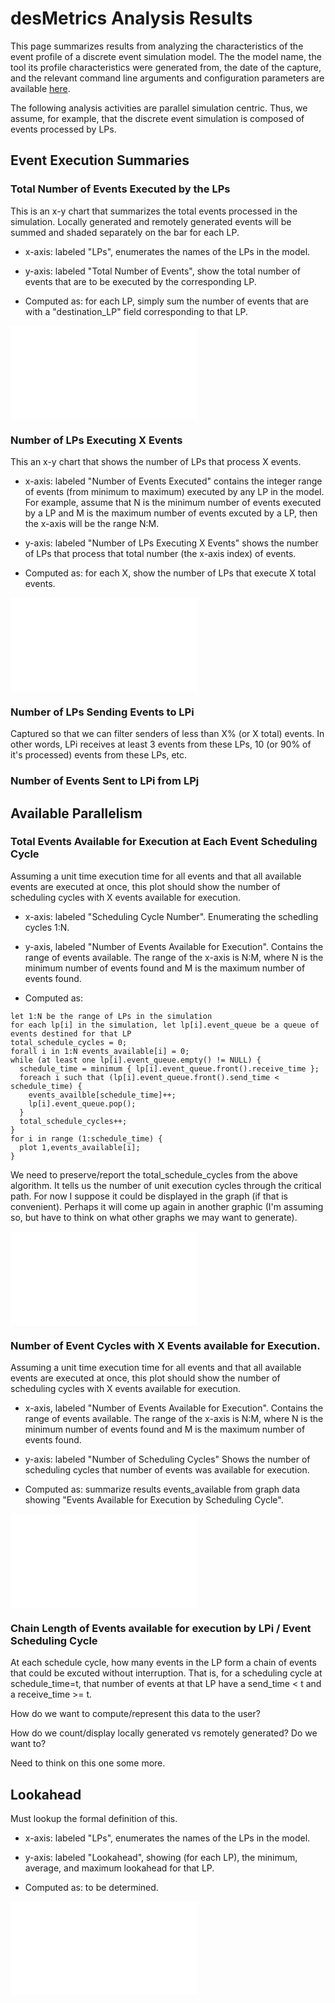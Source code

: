 
# desMetrics Analysis Results

<!-- 
  this next paragraph assumes that the tools generate a file "model_summary.html" that
  contains information on the tool, simulation model, command line arguments, and
  configuration information.  in each section below, the image name in the markdown link
  should be the name of the file generated by the analysis tool corresponding to the
  description in that section.
  -->

This page summarizes results from analyzing the characteristics of the event profile of a
discrete event simulation model.  The the model name, the tool its profile characteristics
were generated from, the date of the capture, and the relevant command line arguments and
configuration parameters are available [here](./graphs/model_summary.html).

The following analysis activities are parallel simulation centric.  Thus, we assume, for
example, that the discrete event simulation is composed of events processed by LPs.

## Event Execution Summaries

### Total Number of Events Executed by the LPs

This is an x-y chart that summarizes the total events processed in the simulation.
Locally generated and remotely generated events will be summed and shaded separately on
the bar for each LP.

* x-axis: labeled "LPs", enumerates the names of the LPs in the model.

* y-axis: labeled "Total Number of Events", show the total number of events that are to be
  executed by the corresponding LP.

* Computed as: for each LP, simply sum the number of events that are with a
  "destination_LP" field corresponding to that LP.

![total_executed_events_by_lp](./graphs/total_executed_events_by_lp.pdf)

### Number of LPs Executing X Events

This an x-y chart that shows the number of LPs that process X events.  

* x-axis: labeled "Number of Events Executed" contains the integer range of events (from
  minimum to maximum) executed by any LP in the model.  For example, assume that N is the
  minimum number of events executed by a LP and M is the maximum number of events excuted
  by a LP, then the x-axis will be the range N:M.

* y-axis: labeled "Number of LPs Executing X Events" shows the number of LPs that process
  that total number (the x-axis index) of events.

* Computed as: for each X, show the number of LPs that execute X total events.

![number_of_lps_executing_x_events](./graphs/number_of_lps_executing_x_events.pdf)

### Number of LPs Sending Events to LPi 

Captured so that we can filter senders of less than X% (or X total) events.  In other
words, LPi receives at least 3 events from these LPs, 10 (or 90% of it's processed) events
from these LPs, etc.   

### Number of Events Sent to LPi from LPj



## Available Parallelism

### Total Events Available for Execution at Each Event Scheduling Cycle

Assuming a unit time execution time for all events and that all available events are
executed at once, this plot should show the number of scheduling cycles with X events
available for execution.

* x-axis: labeled "Scheduling Cycle Number".  Enumerating the schedling cycles 1:N.

* y-axis, labeled "Number of Events Available for Execution".  Contains the range of
  events available.  The range of the x-axis is N:M, where N is the minimum number of
  events found and M is the maximum number of events found.

* Computed as: 
  
```AsciiDoc
let 1:N be the range of LPs in the simulation
for each lp[i] in the simulation, let lp[i].event_queue be a queue of events destined for that LP
total_schedule_cycles = 0;
forall i in 1:N events_available[i] = 0;
while (at least one lp[i].event_queue.empty() != NULL) {
  schedule_time = minimum { lp[i].event_queue.front().receive_time };
  foreach i such that (lp[i].event_queue.front().send_time < schedule_time) {
    events_availble[schedule_time]++;
    lp[i].event_queue.pop();
  }
  total_schedule_cycles++;
}
for i in range (1:schedule_time) {
  plot 1,events_available[i];
}
```

We need to preserve/report the total_schedule_cycles from the above algorithm.  It tells
us the number of unit execution cycles through the critical path.  For now I suppose it
could be displayed in the graph (if that is convenient).  Perhaps it will come up again in
another graphic (I'm assuming so, but have to think on what other graphs we may want to
generate).

![events_available_for_execution_by_scheduling_cycle](./graphs/events_available_for_execution_by_scheduling_cycle.pdf)


### Number of Event Cycles with X Events available for Execution.

Assuming a unit time execution time for all events and that all available events are
executed at once, this plot should show the number of scheduling cycles with X events
available for execution.

* x-axis, labeled "Number of Events Available for Execution".  Contains the range of
  events available.  The range of the x-axis is N:M, where N is the minimum number of
  events found and M is the maximum number of events found.

* y-axis: labeled "Number of Scheduling Cycles" Shows the number of scheduling cycles that
  number of events was available for execution.

* Computed as: summarize results events_available from graph data showing "Events
  Available for Execution by Scheduling Cycle".

![scheduling_cycles_with_x_available_events](./graphs/scheduling_cycles_with_x_available_events.pdf)


### Chain Length of Events available for execution by LPi / Event Scheduling Cycle

At each schedule cycle, how many events in the LP form a chain of events that could be
excuted without interruption.  That is, for a scheduling cycle at schedule_time=t, that
number of events at that LP have a send_time < t and a receive_time >= t.  

How do we want to compute/represent this data to the user?

How do we count/display locally generated vs remotely generated? Do we want to?

Need to think on this one some more.



## Lookahead

Must lookup the formal definition of this.

* x-axis: labeled "LPs", enumerates the names of the LPs in the model.

* y-axis: labeled "Lookahead", showing (for each LP), the minimum, average, and maximum
  lookahead for that LP.

* Computed as: to be determined.

![lookahead_by_lp](./graphs/lookahead_by_lp.pdf)
